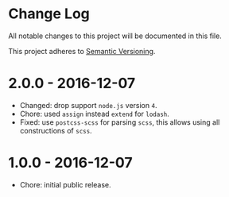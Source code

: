 # Change Log

All notable changes to this project will be documented in this file.

This project adheres to [Semantic Versioning](http://semver.org/).

# 2.0.0 - 2016-12-07

- Changed: drop support `node.js` version `4`.
- Chore: used `assign` instead `extend` for `lodash`.
- Fixed: use `postcss-scss` for parsing `scss`, this allows using all constructions of `scss`.

# 1.0.0 - 2016-12-07

- Chore: initial public release.
